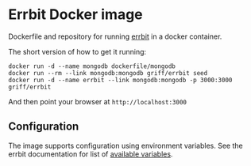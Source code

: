 # Errbit Docker image

Dockerfile and repository for running [errbit] in a docker container.

The short version of how to get it running:
```
docker run -d --name mongodb dockerfile/mongodb
docker run --rm --link mongodb:mongodb griff/errbit seed
docker run -d --name errbit --link mongodb:mongodb -p 3000:3000 griff/errbit
```

And then point your browser at ```http://localhost:3000```


## Configuration

The image supports configuration using environment variables.
See the errbit documentation for list of [available variables].

[errbit]: https://github.com/errbit/errbit
[available variables]: https://github.com/errbit/errbit/blob/master/docs/configuration.md
